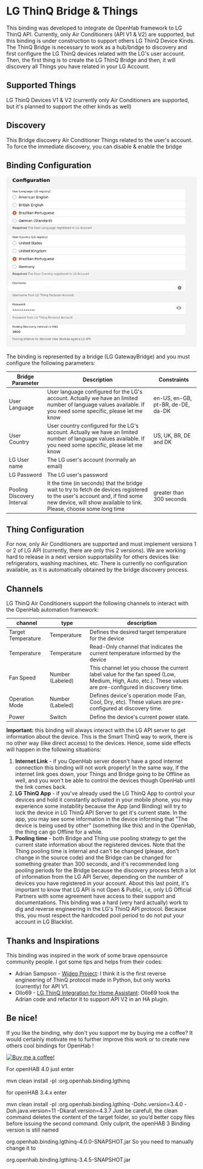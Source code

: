 # LG ThinQ Bridge & Things

This binding was developed to integrate de OpenHab framework to LG ThinQ API. Currently, only Air Conditioners (API V1 & V2) are supported, but this binding is under construction to support others LG ThinQ Device Kinds.
The ThinQ Bridge is necessary to work as a hub/bridge to discovery and first configure the LG ThinQ devices related with the LG's user account.
Then, the first thing is to create the LG ThinQ Bridge and then, it will discovery all Things you have related in your LG Account.

## Supported Things
LG ThinQ Devices V1 & V2 (currently only Air Conditioners are supported, but it's planned to support the other kinds as well)

## Discovery

This Bridge discovery Air Conditioner Things related to the user's account. To force the immediate discovery, you can disable & enable the bridge 

## Binding Configuration

![LG Bridge Configuration](doc/bridge-configuration.jpg)

The binding is represented by a bridge (LG GatewayBridge) and you must configure the following parameters:

| Bridge Parameter           | Description                                                                                                                                                                                        | Constraints                       |
|----------------------------|----------------------------------------------------------------------------------------------------------------------------------------------------------------------------------------------------|-----------------------------------|
| User Language              | User language configured for the LG's account. Actually we have an limited number of language values available. If you need some specific, please let me know                                      | en-US, en-GB, pt-BR, de-DE, da-DK |
| User Country               | User country configured for the LG's account. Actually we have an limited number of language values available. If you need some specific, please let me know                                       | US, UK, BR, DE and DK             |
| LG User name               | The LG user's account (normally an email)                                                                                                                                                          |                                   |
| LG Password                | The LG user's password                                                                                                                                                                             |                                   |
| Pooling Discovery Interval | It the time (in seconds) that the bridge wait to try to fetch de devices registered to the user's account and, if find some new device, will show available to link. Please, choose some long time | greater than 300 seconds          |



## Thing Configuration

For now, only Air Conditioners are supported and must implement versions 1 or 2 of LG API (currently, there are only this 2 versions). We are working hard to release in a next version supportability for others devices like: refrigerators, washing machines, etc.
There is currently no configuration available, as it is automatically obtained by the bridge discovery process.

## Channels

LG ThinQ Air Conditioners support the following channels to interact with the OpenHab automation framework:

| channel            | type             | description                                                                                                                                               |
|--------------------|------------------|-----------------------------------------------------------------------------------------------------------------------------------------------------------|
| Target Temperature | Temperature      | Defines the desired target temperature for the device                                                                                                     |
| Temperature        | Temperature      | Read-Only channel that indicates the current temperature informed by the device                                                                           |
| Fan Speed          | Number (Labeled) | This channel let you choose the current label value for the fan speed (Low, Medium, High, Auto, etc.). These values are pre-configured in discovery time. |
| Operation Mode     | Number (Labeled) | Defines device's operation mode (Fan, Cool, Dry, etc). These values are pre-configured at discovery time.                                                 |
| Power              | Switch           | Define the device's current power state.                                                                                                                  |

**Important:** this binding will always interact with the LG API server to get information about the device. This is the Smart ThinQ way to work, there is no other way (like direct access) to the devices. Hence, some side effects will happen in the following situations:
1. **Internet Link** - if you OpenHab server doesn't have a good internet connection this binding will not work properly! In the same way, if the internet link goes down, your Things and Bridge going to be Offline as well, and you won't be able to control the devices though OpenHab until the link comes back.
2. **LG ThinQ App** - if you've already used the LG ThinQ App to control your devices and hold it constantly activated in your mobile phone, you may experience some instability because the App (and Binding) will try to lock the device in LG ThinQ API Server to get it's current state. In the app, you may see some information in the device informing that "The device is being used by other" (something like this) and in the OpenHab, the thing can go Offline for a while.
3. **Pooling time** - both Bridge and Thing use pooling strategy to get the current state information about the registered devices. Note that the Thing pooling time is internal and can't be changed (please, don't change in the source code) and the Bridge can be changed for something greater than 300 seconds, and it's recommended long pooling periods for the Bridge because the discovery process fetch a lot of information from the LG API Server, depending on the number of devices you have registered in your account. 
About this last point, it's important to know that LG API is not Open & Public, i.e, only LG Official Partners with some agreement have access to their support and documentations. This binding was a hard (very hard actually) work to dig and reverse engineering in the LG's ThinQ API protocol. Because this, you must respect the hardcoded pool period to do not put your account in LG Blacklist.

## Thanks and Inspirations

This binding was inspired in the work of some brave opensource community people. I got some tips and helps from their codes:
* Adrian Sampson - [Wideq Project](https://github.com/sampsyo/wideq): I think it is the first reverse engineering of ThinQ protocol made in Python, but only works (currently) for API V1.
* Ollo69 - [LG ThinQ Integration for Home Assistant](https://github.com/ollo69/ha-smartthinq-sensors): Ollo69 took the Adrian code and refactor it to support API V2 in an HA plugin.

## Be nice!
If you like the binding, why don't you support me by buying me a coffee?
It would certainly motivate me to further improve this work or to create new others cool bindings for OpenHab !

[![Buy me a coffee!](https://www.buymeacoffee.com/assets/img/custom_images/black_img.png)](https://www.buymeacoffee.com/nemerdaud)


For openHAB 4.0 just enter

mvn clean install -pl :org.openhab.binding.lgthinq

for openHAB 3.4.x enter

mvn clean install -pl :org.openhab.binding.lgthinq -Dohc.version=3.4.0 -Doh.java.version=11 -Dkaraf.version=4.3.7
Just be carefull, the clean command deletes the content of the target folder, so you’d better copy files before issuing the second command.
Only culprit, the openHAB 3 Binding version is still named

org.openhab.binding.lgthinq-4.0.0-SNAPSHOT.jar
So you need to manually change it to

org.openhab.binding.lgthinq-3.4.5-SNAPSHOT.jar
